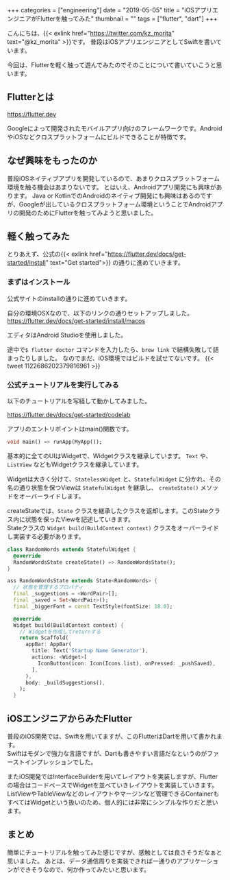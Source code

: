 +++
categories = ["engineering"]
date = "2019-05-05"
title = "iOSアプリエンジニアがFlutterを触ってみた"
thumbnail = ""
tags = ["flutter", "dart"]
+++

こんにちは、{{< exlink href="https://twitter.com/kz_morita" text="@kz_morita" >}}です。
普段はiOSアプリエンジニアとしてSwiftを書いています。

今回は、Flutterを軽く触って遊んでみたのでそのことについて書いていこうと思います。

## Flutterとは

https://flutter.dev

Googleによって開発されたモバイルアプリ向けのフレームワークです。AndroidやiOSなどクロスプラットフォームにビルドできることが特徴です。

## なぜ興味をもったのか

普段iOSネイティブアプリを開発しているので、あまりクロスプラットフォーム環境を触る機会はあまりないです。
とはいえ、Androidアプリ開発にも興味があります。
Java or KotlinでのAndroidのネイティブ開発にも興味はあるのですが、Googleが出しているクロスプラットフォーム環境ということでAndroidアプリの開発のためにFlutterを触ってみようと思いました。

## 軽く触ってみた

とりあえず、公式の{{< exlink href="https://flutter.dev/docs/get-started/install" text="Get started">}} の通りに進めていきます。 

### まずはインストール

公式サイトのinstallの通りに進めていきます。

自分の環境OSXなので、以下のリンクの通りセットアップしました。
https://flutter.dev/docs/get-started/install/macos

エディタはAndroid Studioを使用しました。

途中で`$ flutter doctor` コマンドを入力したら、`brew link` で結構失敗して詰まったりしました。
なのでまだ、iOS環境ではビルドを試せてないです。
{{< tweet 1122686202379816961 >}}

### 公式チュートリアルを実行してみる

以下のチュートリアルを写経して動かしてみました。

https://flutter.dev/docs/get-started/codelab

アプリのエントリポイントはmain()関数です。

```dart
void main() => runApp(MyApp());
```

基本的に全てのUIはWidgetで、Widgetクラスを継承しています。
`Text` や、`ListView` などもWidgetクラスを継承しています。

Widgetは大きく分けて、`StatelessWidget` と、`StatefulWidget` に分かれ、その名の通り状態を保つViewは `StatefulWidget` を継承し、 `createState()` メソッドをオーバーライドします。

createStateでは、`State` クラスを継承したクラスを返却します。このStateクラス内に状態を保ったViewを記述していきます。\
Stateクラスの `Widget build(BuildContext context)` クラスをオーバーライドし実装する必要があります。

```dart
class RandomWords extends StatefulWidget {
  @override
  RandomWordsState createState() => RandomWordsState();
}

ass RandomWordsState extends State<RandomWords> {
  // 状態を管理するプロパティ
  final _suggestions = <WordPair>[];
  final _saved = Set<WordPair>();
  final _biggerFont = const TextStyle(fontSize: 18.0);

  @override
  Widget build(BuildContext context) {
    // Widgetを作成してreturnする
    return Scaffold(
      appBar: AppBar(
        title: Text('Startup Name Generator'),
        actions: <Widget>[
          IconButton(icon: Icon(Icons.list), onPressed: _pushSaved),
        ],
      ),
      body: _buildSuggestions(),
    );
  }
```

## iOSエンジニアからみたFlutter

普段のiOS開発では、Swiftを用いてますが、このFlutterはDartを用いて書かれます。\
Swiftはモダンで強力な言語ですが、Dartも書きやすい言語だなというのがファーストインプレッションでした。

またiOS開発ではInterfaceBuilderを用いてレイアウトを実装しますが、Flutterの場合はコードベースでWidgetを並べていきレイアウトを実装していきます。ListViewやTableViewなどのレイアウトやマージンなど管理できるContainerもすべてはWidgetという扱いのため、個人的には非常にシンプルな作りだと思います。

## まとめ

簡単にチュートリアルを触ってみた感じですが、感触としては良さそうだなぁと思いました。
あとは、データ通信周りを実装できれば一通りのアプリケーションができそうなので、何か作ってみたいと思います。
